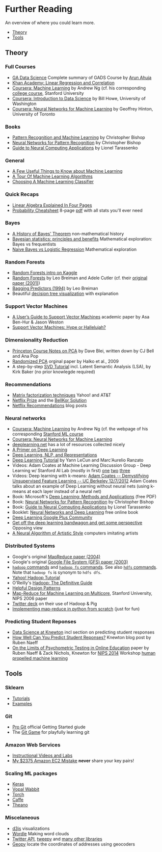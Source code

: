 # Further Reading

An overview of where you could learn more.

- [Theory](#theory)
- [Tools](#tools)


## Theory

### Full Courses
- [GA Data Science](http://www.gadatascience.com/) Complete summary of GADS Course by [Arun Ahuja](https://generalassemb.ly/instructors/arun-ahuja/214)
- [Khan Academy: Linear Regression and Correlation](https://www.khanacademy.org/math/probability/regression/regression-correlation)
- [Coursera: Machine Learning](https://www.coursera.org/learn/machine-learning/home/week/1) by Andrew Ng (cf. his corresponding [college course](http://cs229.stanford.edu/), Stanford University
- [Coursera: Introduction to Data Science](https://www.coursera.org/course/datasci) by Bill Howe, University of Washington
- [Coursera: Neural Networks for Machine Learning](https://www.coursera.org/course/neuralnets) by Geoffrey Hinton, University of Toronto


### Books
- [Pattern Recognition and Machine Learning](http://www.amazon.com/Pattern-Recognition-Learning-Information-Statistics/dp/0387310738) by Christopher Bishop
- [Neural Networks for Pattern Recognition](http://www.amazon.com/Networks-Pattern-Recognition-Advanced-Econometrics/dp/0198538642) by Christopher Bishop
- [Guide to Neural Computing Applications](http://www.amazon.com/Neural-Computing-Applications-Hodder-Publication/dp/0340705892) by Lionel Tarassenko


### General
- [A Few Useful Things to Know about Machine Learning](http://www.astro.caltech.edu/~george/ay122/cacm12.pdf)
- [A Tour Of Machine Learning Algorithms](http://machinelearningmastery.com/a-tour-of-machine-learning-algorithms/)
- [Choosing A Machine Learning Classifier](http://blog.echen.me/2011/04/27/choosing-a-machine-learning-classifier/)


### Quick Recaps
- [Linear Algebra Explained In Four Pages](http://cnd.mcgill.ca/~ivan/miniref/linear_algebra_in_4_pages.pdf)
- [Probability Cheatsheet](http://www.wzchen.com/probability-cheatsheet/) 8-page [pdf](http://static1.squarespace.com/static/54bf3241e4b0f0d81bf7ff36/t/550ca811e4b0907feb972414/1426892817877/probability_cheatsheet.pdf) with all stats you'll ever need


### Bayes
- [A History of Bayes' Theorem](http://lesswrong.com/lw/774/a_history_of_bayes_theorem/) non-mathematical history
- [Bayesian statistics: principles and benefits](http://edepot.wur.nl/134085) Mathematical exploration: Bayes vs frequentists
- [Naive Bayes vs Logistic Regression](http://www.cs.cmu.edu/~tom/mlbook/NBayesLogReg.pdf) Mathematical exploration


### Random Forests
- [Random Forests intro on Kaggle](https://www.kaggle.com/c/titanic/details/getting-started-with-random-forests)
- [Random Forests](http://www.stat.berkeley.edu/~breiman/RandomForests/cc_home.htm#overview) by Leo Breiman and Adele Cutler (cf. their [original paper (2001)](https://www.stat.berkeley.edu/~breiman/randomforest2001.pdf))
- [Bagging Predictors (1994)](http://www.stat.berkeley.edu/~breiman/bagging.pdf) by Leo Breiman
- Beautiful [decision tree visualization](http://www.r2d3.us/visual-intro-to-machine-learning-part-1/) with explanation


### Support Vector Machines
- [A User’s Guide to Support Vector Machines](http://pyml.sourceforge.net/doc/howto.pdf) academic paper by Asa Ben-Hur & Jason Weston
- [Support Vector Machines: Hype or Hallelujah?](http://www.sigkdd.org/sites/default/files/issues/2-2-2000-12/bennett.pdf)


### Dimensionality Reduction
- [Princeton Course Notes on PCA](http://www.cs.princeton.edu/courses/archive/spr08/cos424/scribe_notes/0424.pdf) by Dave Blei, written down by CJ Bell and Ana Pop
- [Randomized PCA](http://arxiv.org/pdf/0909.4061v2.pdf) orginal paper by Halko et al., 2009
- A step-by-step [SVD Tutorial](https://www.ling.ohio-state.edu/~kbaker/pubs/Singular_Value_Decomposition_Tutorial.pdf) incl. Latent Semantic Analysis (LSA), by Kirk Baker (no prior knowlegde required)


### Recommendations
- [Matrix factorization techniques](http://www2.research.att.com/~volinsky/papers/ieeecomputer.pdf) Yahoo! and AT&T
- [Netflix Prize](http://www.netflixprize.com/) and the [BellKor Solution](http://www.netflixprize.com/assets/GrandPrize2009_BPC_BellKor.pdf)
- [Netflix Recommendations](http://techblog.netflix.com/2012/04/netflix-recommendations-beyond-5-stars.html) blog posts


### Neural networks
- [Coursera: Machine Learning](https://www.coursera.org/learn/machine-learning/home/week/1) by Andrew Ng (cf. the webpage of his corresponding [Stanford ML course](http://cs229.stanford.edu/)
- [Coursera: Neural Networks for Machine Learning](https://www.coursera.org/course/neuralnets)
- [deeplearning.net](http://deeplearning.net/) has a lot of resources collected nicely
- [A Primer on Deep Learning](http://www.datarobot.com/blog/a-primer-on-deep-learning/)
- [Deep Learning, NLP, and Representations](http://colah.github.io/posts/2014-07-NLP-RNNs-Representations/)
- [Deep Learning Tutorial](http://techtalks.tv/talks/deep-learning/58122/) by Yann LeCun and Marc'Aurelio Ranzato
- Videos: Adam Coates at Machine Learning Discussion Group - Deep Learning w/ Stanford AI Lab (mostly in first) [one](https://www.youtube.com/watch?v=2QJi0ArLq7s) [two](https://www.youtube.com/watch?v=HRk-GHmNrZo#t=484) [three](https://www.youtube.com/watch?v=Qx27IAEVQ9Q)
- Videos: Deep learning with k-means: [Adam Coates -- Demystifying Unsupervised Feature Learning -- UC Berkeley 12/7/2012](https://www.youtube.com/watch?v=wZfVBwOO0-k) Adam Coates talks about an example of Deep Learning without neural nets (using k-means at each layer instead of a neural net)
- Book: Microsoft's [Deep Learning: Methods and Applications](http://research.microsoft.com/pubs/209355/NOW-Book-Revised-Feb2014-online.pdf) (free PDF)
- Book: [Neural Networks for Pattern Recognition](http://www.amazon.com/Networks-Pattern-Recognition-Advanced-Econometrics/dp/0198538642) by Christopher Bishop
- Book: [Guide to Neural Computing Applications](http://www.amazon.com/Neural-Computing-Applications-Hodder-Publication/dp/0340705892) by Lionel Tarassenko
- Booklet: [Neural Networks and Deep Learning](http://neuralnetworksanddeeplearning.com/) free online book
- [Deep Learning Google Plus Community](https://plus.google.com/communities/112866381580457264725)
- [Get off the deep learning bandwagon and get some perspective](http://www.pyimagesearch.com/2014/06/09/get-deep-learning-bandwagon-get-perspective/) Opposing view
- [A Neural Algorithm of Artistic Style](http://arxiv.org/pdf/1508.06576v1.pdf) computers imitating artists


### Distributed Systems
- Google's original [MapReduce paper (2004)](http://research.google.com/archive/mapreduce.html)
- Google's original [Google File System (GFS) paper (2003)](http://research.google.com/archive/gfs.html)
- [`hadoop` commands](http://hadoop.apache.org/docs/current/hadoop-project-dist/hadoop-common/CommandsManual.html) and [`hadoop fs` commands](http://hadoop.apache.org/docs/current/hadoop-project-dist/hadoop-common/FileSystemShell.html). See also [`hdfs` commands](http://hadoop.apache.org/docs/current/hadoop-project-dist/hadoop-hdfs/HDFSCommands.html). Note that `hadoop fs` is synonym to `hdfs dfs`.
- [Yahoo! Hadoop Tutorial](https://developer.yahoo.com/hadoop/tutorial/)
- O'Reilly's [Hadoop: The Definitive Guide](http://www.amazon.com/Hadoop-Definitive-Guide-Tom-White/dp/1449311520)
- [Helpful Design Patterns](http://highlyscalable.wordpress.com/2012/02/01/mapreduce-patterns/)
- [Map-Reduce for Machine Learning on Multicore](http://ai.stanford.edu/~ang/papers/nips06-mapreducemulticore.pdf), Stanford University, NIPS 2006 paper
- [Twitter deck](http://www.slideshare.net/kevinweil/hadoop-pig-and-twitter-nosql-east-2009) on their use of Hadoop & Pig
- [Implementing map-reduce in python from scratch](http://www.michael-noll.com/tutorials/writing-an-hadoop-mapreduce-program-in-python/) (just for fun)


### Predicting Student Reponses
- [Data Science at Knewton](./misc/data_science_at_knewton.pdf) incl section on predicting student responses
- [How Well Can You Predict Student Reponses?](http://tech.knewton.com/blog/2015/01/well-can-predict-student-responses/) Knewton blog post by Ruben Naeff
- [On the Limits of Psychometric Testing in Online Education](http://dsp.rice.edu/sites/dsp.rice.edu/files/Paper3.pdf) paper by Ruben Naeff & Zack Nichols, Knewton for [NIPS 2014](https://nips.cc/Conferences/2014/) Workshop [human propelled machine learning](http://dsp.rice.edu/HumanPropelledML_NIPS2014)


## Tools


### Sklearn
- [Tutorials](http://scikit-learn.org/stable/tutorial)
- [Examples](http://scikit-learn.org/stable/auto_examples/)


### Git
- [Pro Git](https://git-scm.com/book/en/v2/Getting-Started-About-Version-Control) official Getting Started giude
- The [Git Game](http://pcottle.github.io/learnGitBranching/) for playfully learning git


### Amazon Web Services
- [Instructional Videos and Labs](https://aws.amazon.com/training/intro_series/)
- [My $2375 Amazon EC2 Mistake](http://www.devfactor.net/2014/12/30/2375-amazon-mistake/) **never** share your key pairs!

### Scaling ML packages
- [Keras](https://github.com/fchollet/keras)
- [Vopal Wabbit](https://github.com/JohnLangford/vowpal_wabbit/wiki)
- [Torch](http://torch.ch/)
- [Caffe](http://caffe.berkeleyvision.org/)
- [Theano](http://deeplearning.net/software/theano/)


### Miscelaneous
- [d3js](http://d3js.org/) visualizations
- [Wordle](http://www.wordle.net/) Making word clouds
- [Twitter API](https://pypi.python.org/pypi/twitter), [tweepy](http://www.tweepy.org/) and [many other libraries](https://dev.twitter.com/overview/api/twitter-libraries)
- [Geopy](https://pypi.python.org/pypi/geopy) locate the coordinates of addresses using geocoders


